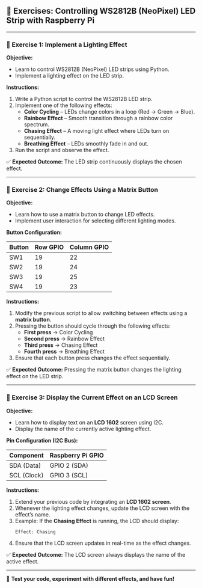 ## 📝 Exercises: Controlling WS2812B (NeoPixel) LED Strip with Raspberry Pi  

---  

### 🔹 Exercise 1: Implement a Lighting Effect  

**Objective:**  
- Learn to control WS2812B (NeoPixel) LED strips using Python.  
- Implement a lighting effect on the LED strip.  

**Instructions:**  
1. Write a Python script to control the WS2812B LED strip.  
2. Implement one of the following effects:  
   - **Color Cycling** – LEDs change colors in a loop (Red → Green → Blue).  
   - **Rainbow Effect** – Smooth transition through a rainbow color spectrum.  
   - **Chasing Effect** – A moving light effect where LEDs turn on sequentially.  
   - **Breathing Effect** – LEDs smoothly fade in and out.  
3. Run the script and observe the effect.  

✅ **Expected Outcome:** The LED strip continuously displays the chosen effect.  

---  

### 🔹 Exercise 2: Change Effects Using a Matrix Button  

**Objective:**  
- Learn how to use a matrix button to change LED effects.  
- Implement user interaction for selecting different lighting modes.  

**Button Configuration:**  

| Button | Row GPIO | Column GPIO |
|--------|----------|-------------|
| SW1    | 19       | 22          |
| SW2    | 19       | 24          |
| SW3    | 19       | 25          |
| SW4    | 19       | 23          |

**Instructions:**  
1. Modify the previous script to allow switching between effects using a **matrix button**.  
2. Pressing the button should cycle through the following effects:  
   - **First press** → Color Cycling  
   - **Second press** → Rainbow Effect  
   - **Third press** → Chasing Effect  
   - **Fourth press** → Breathing Effect  
3. Ensure that each button press changes the effect sequentially.  

✅ **Expected Outcome:** Pressing the matrix button changes the lighting effect on the LED strip.  

---  

### 🔹 Exercise 3: Display the Current Effect on an LCD Screen  

**Objective:**  
- Learn how to display text on an **LCD 1602** screen using I2C.  
- Display the name of the currently active lighting effect.  

**Pin Configuration (I2C Bus):**  

| Component      | Raspberry Pi GPIO |
|---------------|------------------|
| SDA (Data)    | GPIO 2 (SDA)      |
| SCL (Clock)   | GPIO 3 (SCL)      |

**Instructions:**  
1. Extend your previous code by integrating an **LCD 1602 screen**.  
2. Whenever the lighting effect changes, update the LCD screen with the effect’s name.  
3. Example: If the **Chasing Effect** is running, the LCD should display:  
   ```
   Effect: Chasing
   ```  
4. Ensure that the LCD screen updates in real-time as the effect changes.  

✅ **Expected Outcome:** The LCD screen always displays the name of the active effect.  

---  

🚀 **Test your code, experiment with different effects, and have fun!**  
